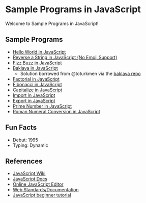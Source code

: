 # Sample Programs in JavaScript

Welcome to Sample Programs in JavaScript!

## Sample Programs

- [Hello World in JavaScript][2]
- [Reverse a String in JavaScript (No Emoji Support)][3]
- [Fizz Buzz in JavaScript][4]
- [Baklava in JavaScript][8]
  - Solution borrowed from @toturkmen via the [baklava repo][1]
- [Factorial in JavaScript][15]
- [Fibonacci in JavaScript][9]
- [Capitalize in JavaScript][12]
- [Import in JavaScript][13]
- [Export in JavaScript][13]
- [Prime Number in JavaScript][14]
- [Roman Numeral Conversion in JavaScript][17]

## Fun Facts

- Debut: 1995
- Typing: Dynamic

## References

- [JavaScript Wiki][5]
- [JavaScript Docs][6]
- [Online JavaScript Editor][7]
- [Web Standards/Documentation][10]
- [JavaScript beginner tutorial][11]

[1]: https://github.com/toturkmen/baklava
[2]: https://therenegadecoder.com/code/hello-world-in-javascript/
[3]: https://github.com/jrg94/sample-programs/issues/93
[4]: https://github.com/jrg94/sample-programs/issues/293
[5]: https://en.wikipedia.org/wiki/JavaScript
[6]: https://www.javascript.com/
[7]: https://js.do/
[8]: https://github.com/TheRenegadeCoder/sample-programs/issues/429
[9]: https://github.com/TheRenegadeCoder/sample-programs/issues/488
[10]: https://developer.mozilla.org/en-US/
[11]: https://www.w3schools.com/js/
[12]: https://github.com/TheRenegadeCoder/sample-programs/issues/1067
[13]: https://github.com/TheRenegadeCoder/sample-programs/issues/1178
[14]: https://github.com/TheRenegadeCoder/sample-programs/issues/1191
[15]: https://github.com/TheRenegadeCoder/sample-programs/issues/1383
[17]: https://github.com/TheRenegadeCoder/sample-programs/issues/1391